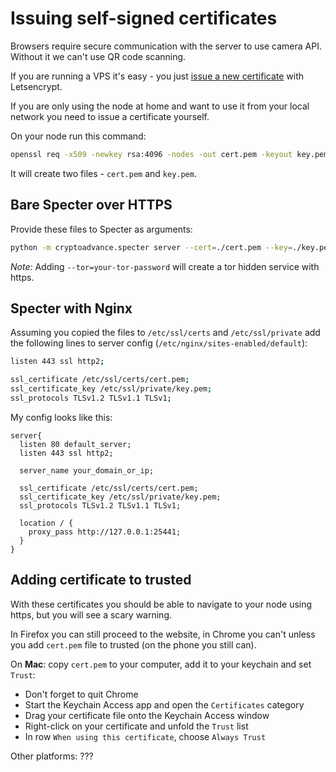 # Issuing self-signed certificates

Browsers require secure communication with the server to use camera API. Without it we can't use QR code scanning.

If you are running a VPS it's easy - you just [issue a new certificate](./reverse-proxy#adding-https) with Letsencrypt.

If you are only using the node at home and want to use it from your local network you need to issue a certificate yourself.

On your node run this command:

```sh
openssl req -x509 -newkey rsa:4096 -nodes -out cert.pem -keyout key.pem -days 365
```

It will create two files - `cert.pem` and `key.pem`.

## Bare Specter over HTTPS

Provide these files to Specter as arguments:

```sh
python -m cryptoadvance.specter server --cert=./cert.pem --key=./key.pem
```

*Note:* Adding `--tor=your-tor-password` will create a tor hidden service with https.

## Specter with Nginx

Assuming you copied the files to `/etc/ssl/certs` and `/etc/ssl/private` add the following lines to server config (`/etc/nginx/sites-enabled/default`):

```sh
listen 443 ssl http2;

ssl_certificate /etc/ssl/certs/cert.pem;
ssl_certificate_key /etc/ssl/private/key.pem;
ssl_protocols TLSv1.2 TLSv1.1 TLSv1;
```

My config looks like this:

```
server{
  listen 80 default_server;
  listen 443 ssl http2;
  
  server_name your_domain_or_ip;

  ssl_certificate /etc/ssl/certs/cert.pem;
  ssl_certificate_key /etc/ssl/private/key.pem;
  ssl_protocols TLSv1.2 TLSv1.1 TLSv1;

  location / {
    proxy_pass http://127.0.0.1:25441;
  }
}
```

## Adding certificate to trusted

With these certificates you should be able to navigate to your node using https, but you will see a scary warning.

In Firefox you can still proceed to the website, in Chrome you can't unless you add `cert.pem` file to trusted (on the phone you still can).

On **Mac**: copy `cert.pem` to your computer, add it to your keychain and set `Trust`:

- Don't forget to quit Chrome
- Start the Keychain Access app and open the `Certificates` category
- Drag your certificate file onto the Keychain Access window
- Right-click on your certificate and unfold the `Trust` list
- In row `When using this certificate`, choose `Always Trust`

Other platforms: ???